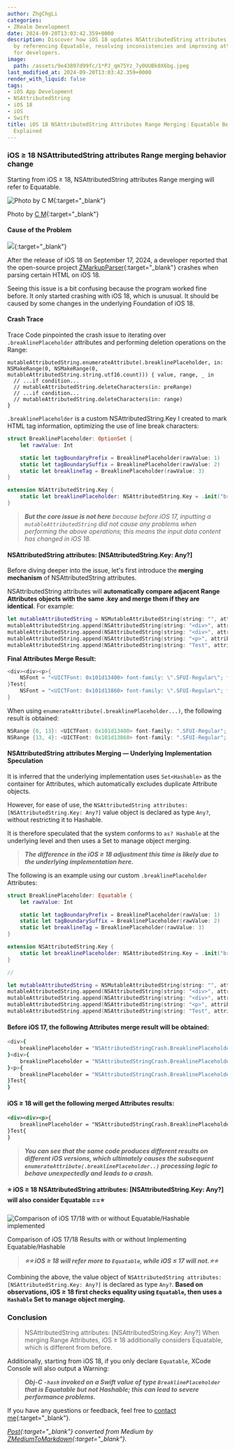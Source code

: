 ```yaml
---
author: ZhgChgLi
categories:
- ZRealm Development
date: 2024-09-20T13:03:42.359+0000
description: Discover how iOS 18 updates NSAttributedString attributes range merging
  by referencing Equatable, resolving inconsistencies and improving attribute handling
  for developers.
image:
  path: /assets/9e43897d99fc/1*PJ_qm75Yz_7y0UUBk8X6bg.jpeg
last_modified_at: 2024-09-20T13:03:42.359+0000
render_with_liquid: false
tags:
- iOS App Development
- NSAttributedString
- iOS 18
- iOS
- Swift
title: iOS 18 NSAttributedString Attributes Range Merging｜Equatable Behavior Change
  Explained
---
```


### iOS ≥ 18 NSAttributedString attributes Range merging behavior change

Starting from iOS ≥ 18, NSAttributedString attributes Range merging will refer to Equatable.

![Photo by [C M](https://unsplash.com/@ubahnverleih?utm_content=creditCopyText&utm_medium=referral&utm_source=unsplash){:target="_blank"}](/assets/9e43897d99fc/1*PJ_qm75Yz_7y0UUBk8X6bg.jpeg)

Photo by [C M](https://unsplash.com/@ubahnverleih?utm_content=creditCopyText&utm_medium=referral&utm_source=unsplash){:target="_blank"}

#### Cause of the Problem

[![](https://repository-images.githubusercontent.com/602927147/57ce75c1-8548-449c-b44a-f4b0451ed5ea)](https://github.com/ZhgChgLi/ZMarkupParser){:target="_blank"}

After the release of iOS 18 on September 17, 2024, a developer reported that the open-source project [ZMarkupParser](https://github.com/ZhgChgLi/ZMarkupParser){:target="_blank"} crashes when parsing certain HTML on iOS 18.

Seeing this issue is a bit confusing because the program worked fine before. It only started crashing with iOS 18, which is unusual. It should be caused by some changes in the underlying Foundation of iOS 18.

#### Crash Trace

Trace Code pinpointed the crash issue to iterating over `.breaklinePlaceholder` attributes and performing deletion operations on the Range:

```
mutableAttributedString.enumerateAttribute(.breaklinePlaceholder, in: NSMakeRange(0, NSMakeRange(0, mutableAttributedString.string.utf16.count))) { value, range, _ in
  // ...if condition...
  // mutableAttributedString.deleteCharacters(in: preRange)
  // ...if condition...
  // mutableAttributedString.deleteCharacters(in: range)
}
```

`.breaklinePlaceholder` is a custom NSAttributedString.Key I created to mark HTML tag information, optimizing the use of line break characters:

```swift
struct BreaklinePlaceholder: OptionSet {
    let rawValue: Int

    static let tagBoundaryPrefix = BreaklinePlaceholder(rawValue: 1)
    static let tagBoundarySuffix = BreaklinePlaceholder(rawValue: 2)
    static let breaklineTag = BreaklinePlaceholder(rawValue: 3)
}

extension NSAttributedString.Key {
    static let breaklinePlaceholder: NSAttributedString.Key = .init("breaklinePlaceholder")
}
```

> ***But the core issue is not here*** *because before iOS 17, inputting a `mutableAttributedString` did not cause any problems when performing the above operations; this means the input data content has changed in iOS 18.*

#### NSAttributedString attributes: [NSAttributedString.Key: Any?]

Before diving deeper into the issue, let's first introduce the **merging mechanism** of NSAttributedString attributes.

NSAttributedString attributes will **automatically compare adjacent Range Attributes objects with the same .key and merge them if they are identical**. For example:

```swift
let mutableAttributedString = NSMutableAttributedString(string: "", attributes: nil)
mutableAttributedString.append(NSAttributedString(string: "<div>", attributes: [.font: UIFont.systemFont(ofSize: 14)]))
mutableAttributedString.append(NSAttributedString(string: "<div>", attributes: [.font: UIFont.systemFont(ofSize: 14)]))
mutableAttributedString.append(NSAttributedString(string: "<p>", attributes: [.font: UIFont.systemFont(ofSize: 14)]))
mutableAttributedString.append(NSAttributedString(string: "Test", attributes: [.font: UIFont.systemFont(ofSize: 12)]))
```

**Final Attributes Merge Result:**

```swift
<div><div><p>{
    NSFont = "<UICTFont: 0x101d13400> font-family: \".SFUI-Regular\"; font-weight: normal; font-style: normal; font-size: 14.00pt";
}Test{
    NSFont = "<UICTFont: 0x101d13860> font-family: \".SFUI-Regular\"; font-weight: normal; font-style: normal; font-size: 12.00pt";
}
```

When using `enumerateAttribute(.breaklinePlaceholder...)`, the following result is obtained:

```swift
NSRange {0, 13}: <UICTFont: 0x101d13400> font-family: ".SFUI-Regular"; font-weight: normal; font-style: normal; font-size: 14.00pt
NSRange {13, 4}: <UICTFont: 0x101d13860> font-family: ".SFUI-Regular"; font-weight: normal; font-style: normal; font-size: 12.00pt
```

#### NSAttributedString attributes Merging — Underlying Implementation Speculation

It is inferred that the underlying implementation uses `Set<Hashable>` as the container for Attributes, which automatically excludes duplicate Attribute objects.

However, for ease of use, the `NSAttributedString attributes: [NSAttributedString.Key: Any?]` value object is declared as type `Any?`, without restricting it to Hashable.

It is therefore speculated that the system conforms to `as? Hashable` at the underlying level and then uses a Set to manage object merging.

> ***The difference in the iOS ≥ 18 adjustment this time is likely due to the underlying implementation here.***

The following is an example using our custom `.breaklinePlaceholder` Attributes:

```swift
struct BreaklinePlaceholder: Equatable {
    let rawValue: Int

    static let tagBoundaryPrefix = BreaklinePlaceholder(rawValue: 1)
    static let tagBoundarySuffix = BreaklinePlaceholder(rawValue: 2)
    static let breaklineTag = BreaklinePlaceholder(rawValue: 3)
}

extension NSAttributedString.Key {
    static let breaklinePlaceholder: NSAttributedString.Key = .init("breaklinePlaceholder")
}

//

let mutableAttributedString = NSMutableAttributedString(string: "", attributes: nil)
mutableAttributedString.append(NSAttributedString(string: "<div>", attributes: [.breaklinePlaceholder: NSAttributedString.Key.BreaklinePlaceholder.tagBoundaryPrefix]))
mutableAttributedString.append(NSAttributedString(string: "<div>", attributes: [.breaklinePlaceholder: NSAttributedString.Key.BreaklinePlaceholder.tagBoundaryPrefix]))
mutableAttributedString.append(NSAttributedString(string: "<p>", attributes: [.breaklinePlaceholder: NSAttributedString.Key.BreaklinePlaceholder.tagBoundaryPrefix]))
mutableAttributedString.append(NSAttributedString(string: "Test", attributes: nil))
```

#### Before iOS 17, the following **Attributes merge result** will be obtained:

```bash
<div>{
    breaklinePlaceholder = "NSAttributedStringCrash.BreaklinePlaceholder(rawValue: 1)";
}<div>{
    breaklinePlaceholder = "NSAttributedStringCrash.BreaklinePlaceholder(rawValue: 1)";
}<p>{
    breaklinePlaceholder = "NSAttributedStringCrash.BreaklinePlaceholder(rawValue: 1)";
}Test{
}
```

#### iOS ≥ 18 will get the following merged Attributes results:

```xml
<div><div><p>{
    breaklinePlaceholder = "NSAttributedStringCrash.BreaklinePlaceholder(rawValue: 1)";
}Test{
}
```

> ***You can see that the same code produces different results on different iOS versions, which ultimately causes the subsequent `enumerateAttribute(.breaklinePlaceholder..)` processing logic to behave unexpectedly and leads to a crash.***

#### ⭐️ iOS ≥ 18 NSAttributedString attributes: [NSAttributedString.Key: Any?] will also consider Equatable ==⭐️

![Comparison of iOS 17/18 with or without Equatable/Hashable implemented](/assets/9e43897d99fc/1*0TKpBawJoLZUbUKwovRUJQ.png)

Comparison of iOS 17/18 Results with or without Implementing Equatable/Hashable

> ***⭐️⭐️ iOS ≥ 18 will refer more to `Equatable`, while iOS ≤ 17 will not.⭐️⭐️***

Combining the above, the value object of `NSAttributedString attributes: [NSAttributedString.Key: Any?]` is declared as type `Any?`. **Based on observations, iOS ≥ 18 first checks equality using `Equatable`, then uses a `Hashable` Set to manage object merging.**

### Conclusion

> NSAttributedString attributes: [NSAttributedString.Key: Any?] When merging Range Attributes, iOS ≥ 18 additionally considers Equatable, which is different from before.

Additionally, starting from iOS 18, if you only declare `Equatable`, XCode Console will also output a Warning:

> ***Obj-C `-hash` invoked on a Swift value of type `BreaklinePlaceholder` that is Equatable but not Hashable; this can lead to severe performance problems.***

If you have any questions or feedback, feel free to [contact me](https://www.zhgchg.li/contact){:target="_blank"}.

*[Post](https://medium.com/zrealm-ios-dev/ios-18-nsattributedstring-attributes-range-%E5%90%88%E4%BD%B5%E7%9A%84%E4%B8%80%E5%80%8B%E8%A1%8C%E7%82%BA%E6%94%B9%E8%AE%8A-9e43897d99fc){:target="_blank"} converted from Medium by [ZMediumToMarkdown](https://github.com/ZhgChgLi/ZMediumToMarkdown){:target="_blank"}.*